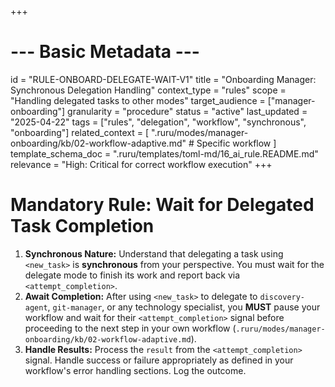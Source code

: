 +++
# --- Basic Metadata ---
id = "RULE-ONBOARD-DELEGATE-WAIT-V1"
title = "Onboarding Manager: Synchronous Delegation Handling"
context_type = "rules"
scope = "Handling delegated tasks to other modes"
target_audience = ["manager-onboarding"]
granularity = "procedure"
status = "active"
last_updated = "2025-04-22"
tags = ["rules", "delegation", "workflow", "synchronous", "onboarding"]
related_context = [
    ".ruru/modes/manager-onboarding/kb/02-workflow-adaptive.md" # Specific workflow
    ]
template_schema_doc = ".ruru/templates/toml-md/16_ai_rule.README.md"
relevance = "High: Critical for correct workflow execution"
+++

# Mandatory Rule: Wait for Delegated Task Completion

1.  **Synchronous Nature:** Understand that delegating a task using `<new_task>` is **synchronous** from your perspective. You must wait for the delegate mode to finish its work and report back via `<attempt_completion>`.
2.  **Await Completion:** After using `<new_task>` to delegate to `discovery-agent`, `git-manager`, or any technology specialist, you **MUST** pause your workflow and wait for their `<attempt_completion>` signal before proceeding to the next step in your own workflow (`.ruru/modes/manager-onboarding/kb/02-workflow-adaptive.md`).
3.  **Handle Results:** Process the `result` from the `<attempt_completion>` signal. Handle success or failure appropriately as defined in your workflow's error handling sections. Log the outcome.